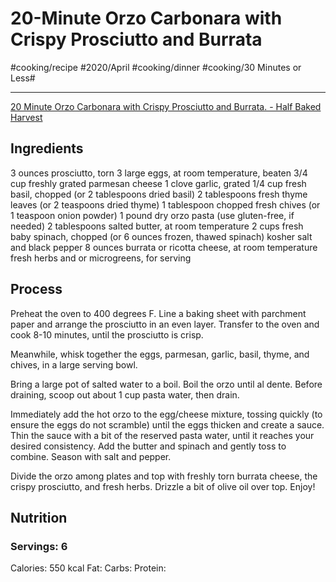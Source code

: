 # 20-Minute Orzo Carbonara with Crispy Prosciutto and Burrata
#cooking/recipe #2020/April #cooking/dinner #cooking/30 Minutes or Less#
- - - -
[20 Minute Orzo Carbonara with Crispy Prosciutto and Burrata. - Half Baked Harvest](https://www.halfbakedharvest.com/orzo-carbonara/#bo-recipe)

## Ingredients
3 ounces prosciutto, torn
3 large eggs, at room temperature, beaten
3/4 cup freshly grated parmesan cheese
1 clove garlic, grated
1/4 cup fresh basil, chopped (or 2 tablespoons dried basil)
2 tablespoons fresh thyme leaves (or 2 teaspoons dried thyme)
1 tablespoon chopped fresh chives (or 1 teaspoon onion powder)
1 pound dry orzo pasta (use gluten-free, if needed)
2 tablespoons salted butter, at room temperature
2 cups fresh baby spinach, chopped (or 6 ounces frozen, thawed spinach)
kosher salt and black pepper
8 ounces burrata or ricotta cheese, at room temperature
fresh herbs and or microgreens, for serving

## Process
Preheat the oven to 400 degrees F. Line a baking sheet with parchment paper and arrange the prosciutto in an even layer. Transfer to the oven and cook 8-10 minutes, until the prosciutto is crisp.

Meanwhile, whisk together the eggs, parmesan, garlic, basil, thyme, and chives, in a large serving bowl.

Bring a large pot of salted water to a boil. Boil the orzo until al dente. Before draining, scoop out about 1 cup pasta water, then drain.

Immediately add the hot orzo to the egg/cheese mixture, tossing quickly (to ensure the eggs do not scramble) until the eggs thicken and create a sauce. Thin the sauce with a bit of the reserved pasta water, until it reaches your desired consistency. Add the butter and spinach and gently toss to combine. Season with salt and pepper.

Divide the orzo among plates and top with freshly torn burrata cheese, the crispy prosciutto, and fresh herbs. Drizzle a bit of olive oil over top. Enjoy!

## Nutrition
### Servings: 6
Calories:  550 kcal
Fat: 
Carbs: 
Protein: 